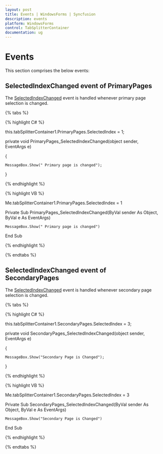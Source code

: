 ```yaml
---
layout: post
title: Events | WindowsForms | Syncfusion
description: events
platform: WindowsForms
control: TabSplitterContainer 
documentation: ug
---
```


# Events

This section comprises the below events:

## SelectedIndexChanged event of PrimaryPages

The [SelectedIndexChanged](https://help.syncfusion.com/cr/windowsforms/Syncfusion.Windows.Forms.Tools.TabSplitterPagesCollection.html) event is handled whenever primary page selection is changed.

{% tabs %}

{% highlight C# %}



this.tabSplitterContainer1.PrimaryPages.SelectedIndex = 1;



private void PrimaryPages_SelectedIndexChanged(object sender, EventArgs e)

{

    MessageBox.Show(" Primary page is changed");

}

{% endhighlight %}

{% highlight VB %}



Me.tabSplitterContainer1.PrimaryPages.SelectedIndex = 1



Private Sub PrimaryPages_SelectedIndexChanged(ByVal sender As Object, ByVal e As EventArgs)

    MessageBox.Show(" Primary page is changed")

End Sub

{% endhighlight %}

{% endtabs %}

## SelectedIndexChanged event of SecondaryPages

The [SelectedIndexChanged](https://help.syncfusion.com/cr/windowsforms/Syncfusion.Windows.Forms.Tools.TabSplitterPagesCollection.html) event is handled whenever secondary page selection is changed.

{% tabs %}

{% highlight C# %}



this.tabSplitterContainer1.SecondaryPages.SelectedIndex = 3;



private void SecondaryPages_SelectedIndexChanged(object sender, EventArgs e)

{

    MessageBox.Show("Secondary Page is Changed");

}

{% endhighlight %}

{% highlight VB %}



Me.tabSplitterContainer1.SecondaryPages.SelectedIndex = 3



Private Sub SecondaryPages_SelectedIndexChanged(ByVal sender As Object, ByVal e As EventArgs)

    MessageBox.Show("Secondary Page is Changed")

End Sub

{% endhighlight %}

{% endtabs %}

